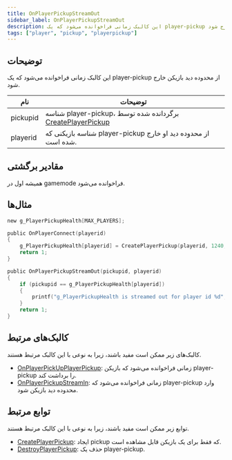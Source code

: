 ```yaml
---
title: OnPlayerPickupStreamOut
sidebar_label: OnPlayerPickupStreamOut
description: این کالبک زمانی فراخوانده می‌شود که یک player-pickup از محدوده دید بازیکن خارج شود.
tags: ["player", "pickup", "playerpickup"]
---
```


<VersionWarn name='callback' version='omp v1.1.0.2612' />

## توضیحات

این کالبک زمانی فراخوانده می‌شود که یک player-pickup از محدوده دید بازیکن خارج شود.

| نام      | توضیحات                                                                                       |
| -------- | ---------------------------------------------------------------------------------------------- |
| pickupid | شناسه player-pickup، برگردانده شده توسط [CreatePlayerPickup](../functions/CreatePlayerPickup) |
| playerid | شناسه بازیکنی که player-pickup از محدوده دید او خارج شده است.                                 |

## مقادیر برگشتی

همیشه اول در gamemode فراخوانده می‌شود.

## مثال‌ها

```c
new g_PlayerPickupHealth[MAX_PLAYERS];

public OnPlayerConnect(playerid)
{
    g_PlayerPickupHealth[playerid] = CreatePlayerPickup(playerid, 1240, 2, 2009.8474, 1218.0459, 10.8175);
    return 1;
}

public OnPlayerPickupStreamOut(pickupid, playerid)
{
    if (pickupid == g_PlayerPickupHealth[playerid])
    {
        printf("g_PlayerPickupHealth is streamed out for player id %d", playerid);
    }
    return 1;
}
```

## کالبک‌های مرتبط

کالبک‌های زیر ممکن است مفید باشند، زیرا به نوعی با این کالبک مرتبط هستند.

- [OnPlayerPickUpPlayerPickup](OnPlayerPickUpPlayerPickup): زمانی فراخوانده می‌شود که بازیکن player-pickup را برداشت کند.
- [OnPlayerPickupStreamIn](OnPlayerPickupStreamIn): زمانی فراخوانده می‌شود که player-pickup وارد محدوده دید بازیکن شود.

## توابع مرتبط

توابع زیر ممکن است مفید باشند، زیرا به نوعی با این کالبک مرتبط هستند.

- [CreatePlayerPickup](../functions/CreatePlayerPickup): ایجاد pickup که فقط برای یک بازیکن قابل مشاهده است.
- [DestroyPlayerPickup](../functions/DestroyPlayerPickup): حذف یک player-pickup.